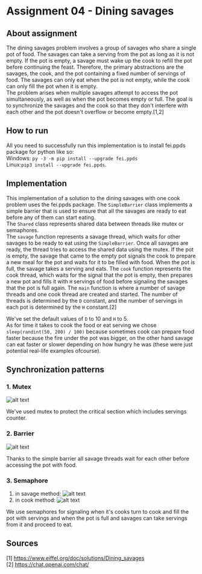 # Assignment 04 - Dining savages
## About assignment
The dining savages problem involves a group of savages who share a single pot of food. The savages can take 
a serving from the pot as long as it is not empty. If the pot is empty, a savage must wake up the cook to 
refill the pot before continuing the feast. Therefore, the primary abstractions are the savages, the cook, 
and the pot containing a fixed number of servings of food. The savages can only eat when the pot is not empty, 
while the cook can only fill the pot when it is empty.  
The problem arises when multiple savages attempt to access the pot simultaneously, as well as when the pot 
becomes empty or full. The goal is to synchronize the savages and the cook so that they don't interfere with 
each other and the pot doesn't overflow or become empty.[1,2]

## How to run
All you need to successfully run this implementation is to install fei.ppds package for python like so:  
Windows: `py -3 -m pip install --upgrade fei.ppds`  
Linux:`pip3 install --upgrade fei.ppds`.

## Implementation
This implementation of a solution to the dining savages with one cook problem uses the fei.ppds package.
The `SimpleBarrier` class implements a simple barrier that is used to ensure that all the savages are ready 
to eat before any of them can start eating.  
The `Shared` class represents shared data between threads like mutex or semaphores.   
The `savage` function represents a savage thread, which waits for other savages to be ready to eat using the 
`SimpleBarrier`. Once all savages are ready, the thread tries to access the shared data using the mutex. 
If the pot is empty, the savage that came to the empty pot signals the cook to prepare a new meal for the pot 
and waits for it to be filled with food. When the pot is full, the savage takes a serving and eats.
The `cook` function represents the cook thread, which waits for the signal that the pot is empty, then prepares 
a new pot and fills it with `H` servings of food before signaling the savages that the pot is full again.
The `main` function is where a number of savage threads and one cook thread are created and started. The number 
of threads is determined by the `D` constant, and the number of servings in each pot is determined by the `H` 
constant.[2]

We've set the default values of `D` to 10 and `H` to 5.  
As for time it takes to cook the food or eat serving we chose `sleep(randint(50, 200) / 100)` because sometimes 
cook can prepare food faster because the fire under the pot was bigger, on the other hand savage can eat faster 
or slower depending on how hungry he was (these were just potential real-life examples ofcourse).


## Synchronization patterns
### 1. Mutex

![alt text](https://i.imgur.com/zlGLrdo.png)


We've used mutex to protect the critical section which includes servings counter. 

### 2. Barrier

![alt text](https://i.imgur.com/mZJdkFn.png)

Thanks to the simple barrier all savage threads wait for each other before accessing the pot with food.

### 3. Semaphore
1. in savage method:
![alt text](https://i.imgur.com/dbTZTLU.png)
2. in cook method:
![alt text](https://i.imgur.com/1MB5wxc.png)

We use semaphores for signaling when it's cooks turn to cook and fill the pot with servings and when the 
pot is full and savages can take servings from it and proceed to eat. 


## Sources
[1] https://www.eiffel.org/doc/solutions/Dining_savages  
[2] https://chat.openai.com/chat/

